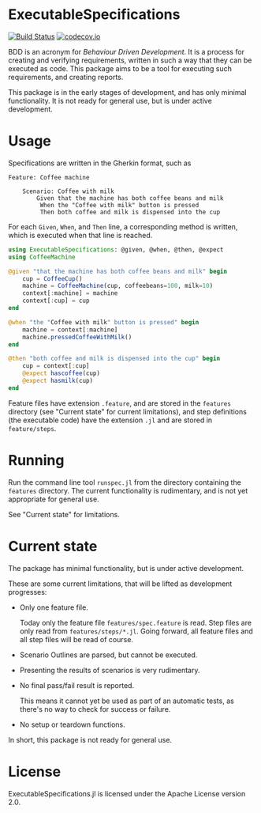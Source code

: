 # ExecutableSpecifications

[![Build Status](https://travis-ci.org/erikedin/ExecutableSpecifications.jl.svg?branch=master)](https://travis-ci.org/erikedin/ExecutableSpecifications.jl)
[![codecov.io](http://codecov.io/github/erikedin/ExecutableSpecifications.jl/coverage.svg?branch=master)](http://codecov.io/github/erikedin/ExecutableSpecifications.jl?branch=master)

BDD is an acronym for _Behaviour Driven Development_. It is a process for creating and verifying
requirements, written in such a way that they can be executed as code. This package aims to be a
tool for executing such requirements, and creating reports.

This package is in the early stages of development, and has only minimal functionality. It is not
ready for general use, but is under active development.

# Usage
Specifications are written in the Gherkin format, such as

```gherkin
Feature: Coffee machine

    Scenario: Coffee with milk
        Given that the machine has both coffee beans and milk
         When the "Coffee with milk" button is pressed
         Then both coffee and milk is dispensed into the cup
```

For each `Given`, `When`, and `Then` line, a corresponding method is written, which is executed when
that line is reached.

```julia
using ExecutableSpecifications: @given, @when, @then, @expect
using CoffeeMachine

@given "that the machine has both coffee beans and milk" begin
    cup = CoffeeCup()
    machine = CoffeeMachine(cup, coffeebeans=100, milk=10)
    context[:machine] = machine
    context[:cup] = cup
end

@when "the "Coffee with milk" button is pressed" begin
    machine = context[:machine]
    machine.pressedCoffeeWithMilk()
end

@then "both coffee and milk is dispensed into the cup" begin
    cup = context[:cup]
    @expect hascoffee(cup)
    @expect hasmilk(cup)
end
```

Feature files have extension `.feature`, and are stored in the `features` directory (see
"Current state" for current limitations), and step definitions (the executable code) have the
extension `.jl` and are stored in `feature/steps`.

# Running
Run the command line tool `runspec.jl` from the directory containing the `features` directory.
The current functionality is rudimentary, and is not yet appropriate for general use.

See "Current state" for limitations.

# Current state
The package has minimal functionality, but is under active development.

These are some current limitations, that will be lifted as development progresses:

- Only one feature file.

    Today only the feature file `features/spec.feature` is read. Step files are only read from
    `features/steps/*.jl`. Going forward, all feature files and all step files will be read of
    course.

- Scenario Outlines are parsed, but cannot be executed.
- Presenting the results of scenarios is very rudimentary.
- No final pass/fail result is reported.

    This means it cannot yet be used as part of an automatic tests, as there's no way to check for
    success or failure.

- No setup or teardown functions.

In short, this package is not ready for general use.

# License
ExecutableSpecifications.jl is licensed under the Apache License version 2.0.
